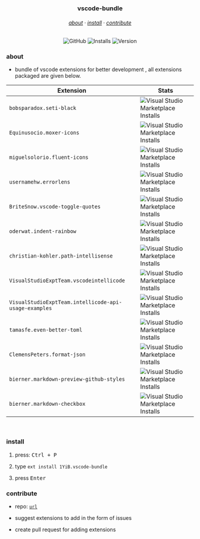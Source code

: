 <h3 align="center">
    vscode-bundle
</h3>
<h6 align="center">
    <a href="#about">about</a>
    ·
    <a href="#install">install</a>
    ·
    <a href="#dev">contribute</a>
</h6>
<div align="center">

![GitHub](https://img.shields.io/github/license/1yib/vsc-bundle?color=A3BE8C&style=flat-square)
![Installs](https://vsmarketplacebadges.dev/installs-short/1YIB.vscode-bundle.svg?&logo=visualstudiocode&color=A3BE8C)
![Version](https://vsmarketplacebadges.dev/version-short/1YiB.vscode-bundle.svg?&logo=visualstudiocode&color=A3BE8C&label=version)

</div>


### about


- bundle of vscode extensions for better development , all extensions packaged are given below.

| Extension | Stats |
|---|---|
| `bobsparadox.seti-black` | ![Visual Studio Marketplace Installs](https://vsmarketplacebadges.dev/installs-short/bobsparadox.seti-black.svg?&logo=visualstudiocode&color=A3BE8C) |
| `Equinusocio.moxer-icons` | ![Visual Studio Marketplace Installs](https://vsmarketplacebadges.dev/installs-short/Equinusocio.moxer-icons.svg?&logo=visualstudiocode&color=A3BE8C) |
| `miguelsolorio.fluent-icons` | ![Visual Studio Marketplace Installs](https://vsmarketplacebadges.dev/installs-short/miguelsolorio.fluent-icons.svg?&logo=visualstudiocode&color=A3BE8C) |
| `usernamehw.errorlens` | ![Visual Studio Marketplace Installs](https://vsmarketplacebadges.dev/installs-short/usernamehw.errorlens.svg?&logo=visualstudiocode&color=A3BE8C) |
| `BriteSnow.vscode-toggle-quotes` | ![Visual Studio Marketplace Installs](https://vsmarketplacebadges.dev/installs-short/BriteSnow.vscode-toggle-quotes.svg?&logo=visualstudiocode&color=A3BE8C) |
| `oderwat.indent-rainbow` | ![Visual Studio Marketplace Installs](https://vsmarketplacebadges.dev/installs-short/oderwat.indent-rainbow.svg?&logo=visualstudiocode&color=A3BE8C) |
| `christian-kohler.path-intellisense` | ![Visual Studio Marketplace Installs](https://vsmarketplacebadges.dev/installs-short/christian-kohler.path-intellisense.svg?&logo=visualstudiocode&color=A3BE8C) |
| `VisualStudioExptTeam.vscodeintellicode` | ![Visual Studio Marketplace Installs](https://vsmarketplacebadges.dev/installs-short/VisualStudioExptTeam.vscodeintellicode.svg?&logo=visualstudiocode&color=A3BE8C) |
| `VisualStudioExptTeam.intellicode-api-usage-examples` | ![Visual Studio Marketplace Installs](https://vsmarketplacebadges.dev/installs-short/VisualStudioExptTeam.intellicode-api-usage-examples.svg?&logo=visualstudiocode&color=A3BE8C) |
| `tamasfe.even-better-toml` | ![Visual Studio Marketplace Installs](https://vsmarketplacebadges.dev/installs-short/tamasfe.even-better-toml.svg?&logo=visualstudiocode&color=A3BE8C) |
| `ClemensPeters.format-json` | ![Visual Studio Marketplace Installs](https://vsmarketplacebadges.dev/installs-short/ClemensPeters.format-json.svg?&logo=visualstudiocode&color=A3BE8C) |
| `bierner.markdown-preview-github-styles` | ![Visual Studio Marketplace Installs](https://vsmarketplacebadges.dev/installs-short/bierner.markdown-preview-github-styles.svg?&logo=visualstudiocode&color=A3BE8C) |
| `bierner.markdown-checkbox` | ![Visual Studio Marketplace Installs](https://vsmarketplacebadges.dev/installs-short/bierner.markdown-checkbox.svg?&logo=visualstudiocode&color=A3BE8C) |

<br />


### install

1. press: <kbd>Ctrl + P</kbd>

2. type `ext install 1YiB.vscode-bundle`

3. press <kbd>Enter</kbd>

### contribute

- repo: [`url`](https://github.com/1YiB/vsc-bundle/tree/main/vscode)
- suggest extensions to add in the form of issues

- create pull request for adding extensions
